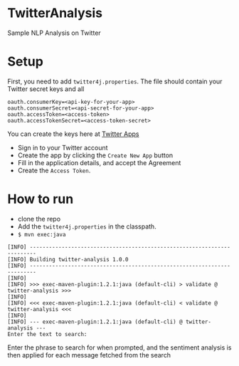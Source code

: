 # TwitterAnalysis
Sample NLP Analysis on Twitter

# Setup
First, you need to add `twitter4j.properties`. The file should contain your Twitter secret keys and all

```
oauth.consumerKey=<api-key-for-your-app>
oauth.consumerSecret=<api-secret-for-your-app>
oauth.accessToken=<access-token>
oauth.accessTokenSecret=<access-token-secret>
```

You can create the keys here at [Twitter Apps](https://apps.twitter.com)
- Sign in to your Twitter account
- Create the app by clicking the `Create New App` button
- Fill in the application details, and accept the Agreement
- Create the `Access Token`.

# How to run
- clone the repo
- Add the `twitter4j.properties` in the classpath.
- `$ mvn exec:java`

```
[INFO] ------------------------------------------------------------------------
[INFO] Building twitter-analysis 1.0.0
[INFO] ------------------------------------------------------------------------
[INFO]
[INFO] >>> exec-maven-plugin:1.2.1:java (default-cli) > validate @ twitter-analysis >>>
[INFO]
[INFO] <<< exec-maven-plugin:1.2.1:java (default-cli) < validate @ twitter-analysis <<<
[INFO]
[INFO] --- exec-maven-plugin:1.2.1:java (default-cli) @ twitter-analysis ---
Enter the text to search:
```

Enter the phrase to search for when prompted, and the sentiment analysis is then applied for each message
fetched from the search
